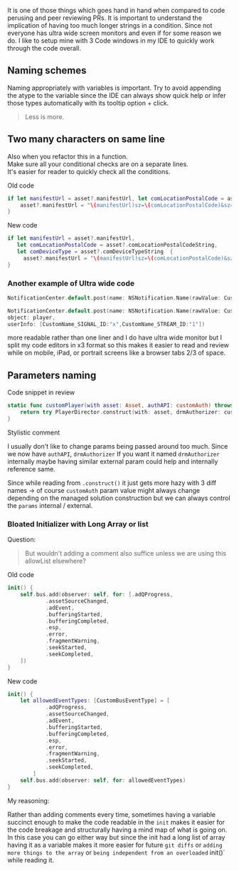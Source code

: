 
It is one of those things which goes hand in hand when compared to code perusing and peer reviewing PRs. It is important to understand the implication of having too much longer strings in a condition. Since not everyone has ultra wide screen monitors and even if for some reason we do. I like to setup mine with 3 Code windows in my IDE to quickly work through the code overall.


## Naming schemes

Naming appropriately with variables is important. Try to avoid appending the atype to the variable since the IDE can always show quick help or infer those types automatically with its tooltip option + click.

> Less is more.


## Two many characters on same line

Also when you refactor this in a function.  
Make sure all your conditional checks are on a separate lines.  
It's easier for reader to quickly check all the conditions.

Old code 

```swift
if let manifestUrl = asset?.manifestUrl, let comLocationPostalCode = asset?.comLocationPostalCodeString, let comDeviceType = asset?.comDeviceTypeString  {
    asset?.manifestUrl = "\(manifestUrl)sz=\(comLocationPostalCode)&sz=\(comDeviceType)"
}
```

New code
```swift
if let manifestUrl = asset?.manifestUrl,
   let comLocationPostalCode = asset?.comLocationPostalCodeString, 
   let comDeviceType = asset?.comDeviceTypeString  {
     asset?.manifestUrl = "\(manifestUrl)sz=\(comLocationPostalCode)&sz=\(comDeviceType)"
}
```

### Another example of Ultra wide code

```swift
NotificationCenter.default.post(name: NSNotification.Name(rawValue: CustomName), object: player, userInfo: [CustomName_SIGNAL_ID:"x",CustomName_STREAM_ID:"1"])
```

```swift
NotificationCenter.default.post(name: NSNotification.Name(rawValue: CustomName),
object: player,
userInfo: [CustomName_SIGNAL_ID:"x",CustomName_STREAM_ID:"1"])
```

more readable rather than one liner and I do have ultra wide monitor but I split my code editors in x3 format so this makes it easier to read and review while on mobile, iPad, or portrait screens like a browser tabs 2/3 of space.

## Parameters naming

Code snippet in review
```swift
static func customPlayer(with asset: Asset, authAPI: customAuth) throws -> PlayerConstruction {|
	return try PlayerDirector.construct(with: asset, drmAuthorizer: customAuth) 
}
```

Stylistic comment

I usually don't like to change params being passed around too much. 
Since we now have `authAPI`, `drmAuthorizer` If you want it named `drmAuthorizer` internally maybe having similar external param could help and internally reference same. 


Since while reading from `.construct()` it just gets more hazy with 3 diff names -> of course `customAuth` param value might always change depending on the managed solution construction but we can always control the `params` internal / external.


### Bloated Initializer with Long Array or list

Question: 
> But wouldn't adding a comment also suffice unless we are using this allowList elsewhere?

Old code
```swift
init() { 
	self.bus.add(observer: self, for: [.adQProgress,
            .assetSourceChanged,
            .adEvent,
            .bufferingStarted,
            .bufferingCompleted,
            .esp,
            .error,
            .fragmentWarning,
            .seekStarted,
            .seekCompleted,
    ])
}
```
New code
```swift
init() { 
	let allowedEventTypes: [CustomBusEventType] = [
            .adQProgress,
            .assetSourceChanged,
            .adEvent,
            .bufferingStarted,
            .bufferingCompleted,
            .esp,
            .error,
            .fragmentWarning,
            .seekStarted,
            .seekCompleted,
        ]
    self.bus.add(observer: self, for: allowedEventTypes)	 
}
```

My reasoning: 


Rather than adding comments every time, sometimes having a variable succinct enough to make the code readable in the `init` makes it easier for the code breakage and structurally having a mind map of what is going on.  
In this case you can go either way but since the init had a long list of array having it as a variable makes it more easier for future `git diffs` or `adding more things to the array` or `being independent from an overloaded` init()` while reading it.